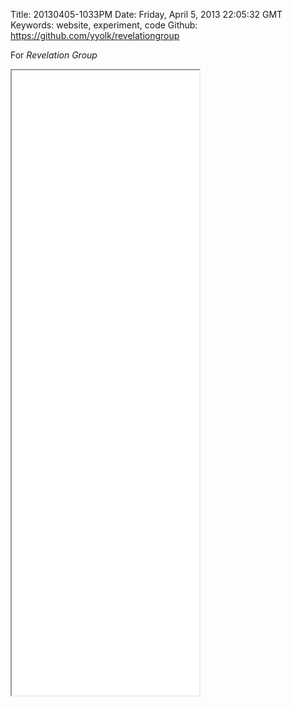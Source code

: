 Title: 20130405-1033PM
Date: Friday, April 5, 2013 22:05:32 GMT
Keywords: website, experiment, code
Github: https://github.com/yyolk/revelationgroup

For _Revelation Group_

<iframe src="//yyolk.github.io/revelationgroup/" height="1000"></iframe>
